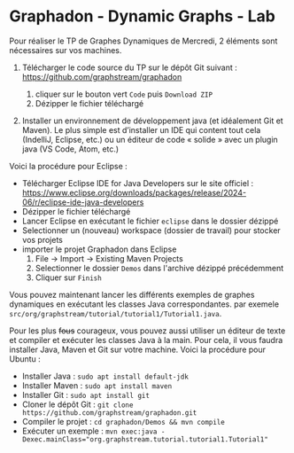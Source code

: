 # Graphadon - Dynamic Graphs - Lab

Pour réaliser le TP de Graphes Dynamiques de Mercredi, 2 éléments sont nécessaires sur vos machines.


1. Télécharger le code source du TP sur le dépôt Git  suivant : https://github.com/graphstream/graphadon
   1. cliquer sur le bouton vert `Code` puis `Download ZIP`
   2. Dézipper le fichier téléchargé

2. Installer un environnement de développement java (et idéalement Git et Maven). Le plus simple est d’installer un IDE qui content tout cela (IndelliJ, Eclipse, etc.) ou un éditeur de code « solide »  avec un plugin java (VS Code, Atom, etc.)


Voici la procédure pour Eclipse :

- Télécharger Eclipse IDE for Java Developers sur le site officiel : https://www.eclipse.org/downloads/packages/release/2024-06/r/eclipse-ide-java-developers
- Dézipper le fichier téléchargé
- Lancer Eclipse en exécutant le fichier `eclipse` dans le dossier dézippé
- Selectionner un (nouveau) workspace (dossier de travail) pour stocker vos projets
- importer le projet Graphadon dans Eclipse
  1. File -> Import -> Existing Maven Projects
  2. Selectionner le dossier `Demos` dans l'archive dézippé précédemment
  3. Cliquer sur `Finish`

Vous pouvez maintenant lancer les différents exemples de graphes dynamiques en exécutant les classes Java correspondantes. par exemele `src/org/graphstream/tutorial/tutorial1/Tutorial1.java`.


Pour les plus ~~fous~~ courageux, vous pouvez aussi utiliser un éditeur de texte et compiler et exécuter les classes Java à la main. Pour cela, il vous faudra installer Java, Maven et Git sur votre machine. Voici la procédure pour Ubuntu :

- Installer Java : `sudo apt install default-jdk`
- Installer Maven : `sudo apt install maven`
- Installer Git : `sudo apt install git`
- Cloner le dépôt Git : `git clone https://github.com/graphstream/graphadon.git`
- Compiler le projet : `cd graphadon/Demos && mvn compile`
- Exécuter un exemple : `mvn exec:java -Dexec.mainClass="org.graphstream.tutorial.tutorial1.Tutorial1"`




